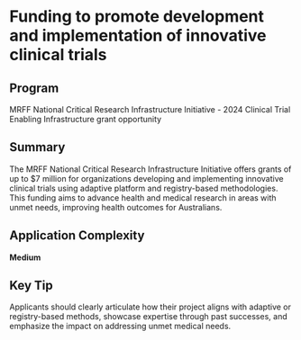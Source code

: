 # Funding to promote development and implementation of innovative clinical trials
  
## Program
MRFF National Critical Research Infrastructure Initiative - 2024 Clinical Trial Enabling Infrastructure grant opportunity

## Summary
The MRFF National Critical Research Infrastructure Initiative offers grants of up to $7 million for organizations developing and implementing innovative clinical trials using adaptive platform and registry-based methodologies. This funding aims to advance health and medical research in areas with unmet needs, improving health outcomes for Australians.

## Application Complexity
**Medium**

## Key Tip
Applicants should clearly articulate how their project aligns with adaptive or registry-based methods, showcase expertise through past successes, and emphasize the impact on addressing unmet medical needs.
